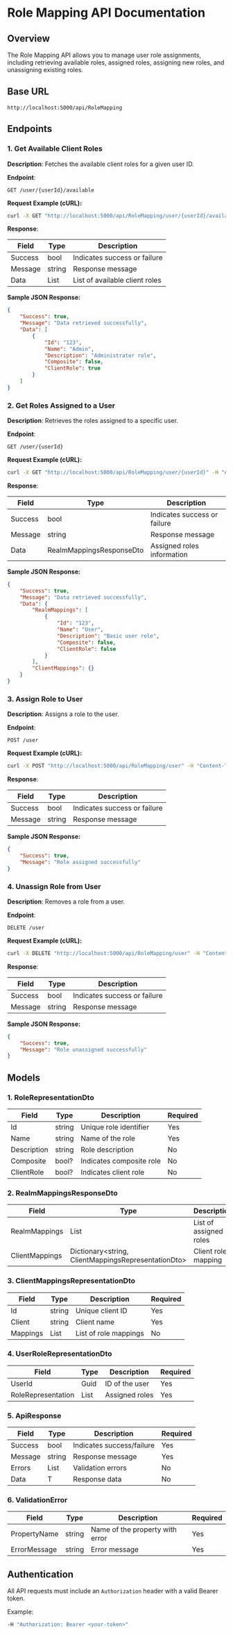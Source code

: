 # Role Mapping API Documentation

## Overview
The Role Mapping API allows you to manage user role assignments, including retrieving available roles, assigned roles, assigning new roles, and unassigning existing roles.

## Base URL
```plaintext
http://localhost:5000/api/RoleMapping
```

## Endpoints

### 1. Get Available Client Roles
**Description**: Fetches the available client roles for a given user ID.

**Endpoint**:
```plaintext
GET /user/{userId}/available
```

**Request Example (cURL):**
```sh
curl -X GET "http://localhost:5000/api/RoleMapping/user/{userId}/available" -H "Authorization: Bearer <token>"
```

**Response**:

| Field    | Type                                | Description                      |
|----------|-------------------------------------|----------------------------------|
| Success  | bool                                | Indicates success or failure    |
| Message  | string                              | Response message                |
| Data     | List<RoleRepresentationDto>        | List of available client roles  |

**Sample JSON Response:**
```json
{
    "Success": true,
    "Message": "Data retrieved successfully",
    "Data": [
        {
            "Id": "123",
            "Name": "Admin",
            "Description": "Administrator role",
            "Composite": false,
            "ClientRole": true
        }
    ]
}
```

### 2. Get Roles Assigned to a User
**Description**: Retrieves the roles assigned to a specific user.

**Endpoint**:
```plaintext
GET /user/{userId}
```

**Request Example (cURL):**
```sh
curl -X GET "http://localhost:5000/api/RoleMapping/user/{userId}" -H "Authorization: Bearer <token>"
```

**Response**:

| Field    | Type                              | Description                        |
|----------|-----------------------------------|------------------------------------|
| Success  | bool                              | Indicates success or failure      |
| Message  | string                            | Response message                  |
| Data     | RealmMappingsResponseDto          | Assigned roles information        |

**Sample JSON Response:**
```json
{
    "Success": true,
    "Message": "Data retrieved successfully",
    "Data": {
        "RealmMappings": [
            {
                "Id": "123",
                "Name": "User",
                "Description": "Basic user role",
                "Composite": false,
                "ClientRole": false
            }
        ],
        "ClientMappings": {}
    }
}
```

### 3. Assign Role to User
**Description**: Assigns a role to the user.

**Endpoint**:
```plaintext
POST /user
```

**Request Example (cURL):**
```sh
curl -X POST "http://localhost:5000/api/RoleMapping/user" -H "Content-Type: application/json" -H "Authorization: Bearer <token>" -d '{"UserId": "uuid-value", "RoleRepresentation": [{"Id": "role-id", "Name": "Admin"}]}'
```

**Response**:

| Field    | Type    | Description                 |
|----------|--------|-----------------------------|
| Success  | bool   | Indicates success or failure|
| Message  | string | Response message            |

**Sample JSON Response:**
```json
{
    "Success": true,
    "Message": "Role assigned successfully"
}
```

### 4. Unassign Role from User
**Description**: Removes a role from a user.

**Endpoint**:
```plaintext
DELETE /user
```

**Request Example (cURL):**
```sh
curl -X DELETE "http://localhost:5000/api/RoleMapping/user" -H "Content-Type: application/json" -H "Authorization: Bearer <token>" -d '{"UserId": "uuid-value", "RoleRepresentation": [{"Id": "role-id", "Name": "Admin"}]}'
```

**Response**:

| Field    | Type    | Description                 |
|----------|--------|-----------------------------|
| Success  | bool   | Indicates success or failure|
| Message  | string | Response message            |

**Sample JSON Response:**
```json
{
    "Success": true,
    "Message": "Role unassigned successfully"
}
```

## Models

### 1. RoleRepresentationDto
| Field        | Type    | Description             | Required |
|-------------|--------|-------------------------|----------|
| Id          | string | Unique role identifier  | Yes      |
| Name        | string | Name of the role        | Yes      |
| Description | string | Role description        | No       |
| Composite   | bool?  | Indicates composite role| No       |
| ClientRole  | bool?  | Indicates client role   | No       |

### 2. RealmMappingsResponseDto
| Field            | Type                                      | Description                  | Required |
|----------------|--------------------------------|--------------------------|----------|
| RealmMappings | List<RoleRepresentationDto>    | List of assigned roles   | Yes      |
| ClientMappings | Dictionary<string, ClientMappingsRepresentationDto> | Client roles mapping | No       |

### 3. ClientMappingsRepresentationDto
| Field    | Type                      | Description               | Required |
|----------|--------------------------|---------------------------|----------|
| Id       | string                   | Unique client ID         | Yes      |
| Client   | string                   | Client name              | Yes      |
| Mappings | List<RoleRepresentationDto> | List of role mappings   | No       |

### 4. UserRoleRepresentationDto
| Field             | Type                               | Description            | Required |
|------------------|---------------------------------|------------------------|----------|
| UserId          | Guid                             | ID of the user        | Yes      |
| RoleRepresentation | List<RoleRepresentationDto> | Assigned roles        | Yes      |

### 5. ApiResponse<T>
| Field    | Type         | Description                | Required |
|----------|------------|----------------------------|----------|
| Success  | bool       | Indicates success/failure  | Yes      |
| Message  | string     | Response message           | Yes      |
| Errors   | List<ValidationError> | Validation errors   | No       |
| Data     | T          | Response data              | No       |

### 6. ValidationError
| Field        | Type    | Description                        | Required |
|-------------|--------|--------------------------------|----------|
| PropertyName | string | Name of the property with error | Yes      |
| ErrorMessage | string | Error message                   | Yes      |

## Authentication
All API requests must include an `Authorization` header with a valid Bearer token.

Example:
```sh
-H "Authorization: Bearer <your-token>"
